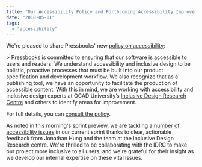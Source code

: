 ```yaml
---
title: "Our Accessibility Policy and Forthcoming Accessibility Improvements"
date: "2018-05-01"
tags: 
  - "accessibility"
---
```


We're pleased to share Pressbooks' new [policy on accessibility](https://pressbooks.org/accessibility):

\> Pressbooks is committed to ensuring that our software is accessible to users and readers. We understand accessibility and inclusive design to be holistic, proactive processes that must be built into our product specification and development workflow. We also recognize that as a publishing tool, we have an opportunity to facilitate the production of accessible content. With this in mind, we are working with accessibility and inclusive design experts at OCAD University’s [Inclusive Design Research Centre](https://idrc.ocadu.ca) and others to identify areas for improvement.

For full details, you can [consult the policy](https://pressbooks.org/accessibility).

As noted in this morning's sprint preview, we are tackling [a number of accessibility issues](https://github.com/pressbooks/pressbooks-book/issues?utf8=%E2%9C%93&q=is%3Aissue+label%3Aa11y+milestone%3A2.3.0) in our current sprint thanks to clear, actionable feedback from Jonathan Hung and the team at the Inclusive Design Research centre. We're thrilled to be collaborating with the IDRC to make our project more inclusive to all users, and we're grateful for their insight as we develop our internal expertise on these vital issues.
